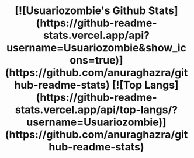 <h1 align="center">
[![Usuariozombie's Github Stats](https://github-readme-stats.vercel.app/api?username=Usuariozombie&show_icons=true)](https://github.com/anuraghazra/github-readme-stats)
[![Top Langs](https://github-readme-stats.vercel.app/api/top-langs/?username=Usuariozombie)](https://github.com/anuraghazra/github-readme-stats)
</h1>
